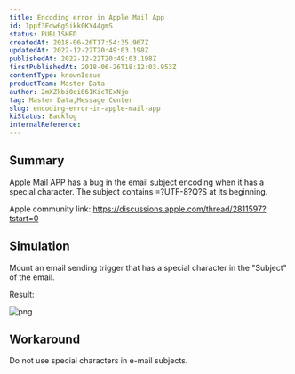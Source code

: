 ```yaml
---
title: Encoding error in Apple Mail App
id: 1ppf3Edw6gSikk0KY44gmS
status: PUBLISHED
createdAt: 2018-06-26T17:54:35.967Z
updatedAt: 2022-12-22T20:49:03.198Z
publishedAt: 2022-12-22T20:49:03.198Z
firstPublishedAt: 2018-06-26T18:12:03.953Z
contentType: knownIssue
productTeam: Master Data
author: 2mXZkbi0oi061KicTExNjo
tag: Master Data,Message Center
slug: encoding-error-in-apple-mail-app
kiStatus: Backlog
internalReference: 
---
```


## Summary

Apple Mail APP has a bug in the email subject encoding when it has a special character. The subject contains =?UTF-8?Q?S at its beginning.

Apple community link:
https://discussions.apple.com/thread/2811597?tstart=0

## Simulation

Mount an email sending trigger that has a special character in the "Subject" of the email.

Result:

![png](https://images.ctfassets.net/alneenqid6w5/2O4zWlYa1WoaQ0sUMUKS2Q/2862790a2e5124fcb612a7f17774a339/png.png)

## Workaround

Do not use special characters in e-mail subjects.


